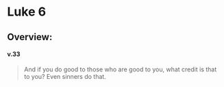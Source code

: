 # Luke 6

## Overview:


#### v.33
>And if you do good to those who are good to you, what credit is that to you? Even sinners do that.








